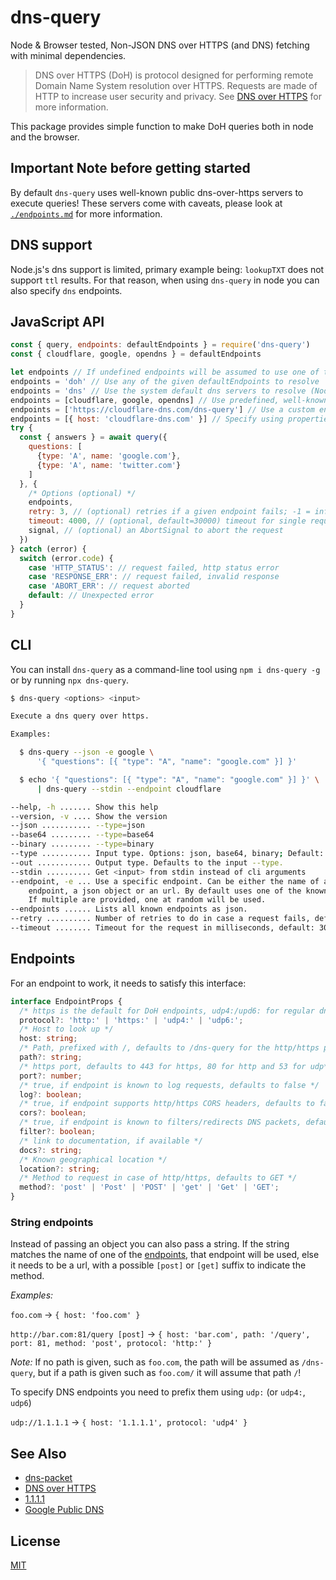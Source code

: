 # dns-query

Node & Browser tested, Non-JSON DNS over HTTPS (and DNS) fetching with minimal dependencies.

> DNS over HTTPS (DoH) is protocol designed for performing remote Domain Name System
> resolution over HTTPS. Requests are made of HTTP to increase user security and privacy.
> See [DNS over HTTPS](https://en.wikipedia.org/wiki/DNS_over_HTTPS) for more
> information.

This package provides simple function to make DoH queries both in node and the browser.

## Important Note before getting started

By default `dns-query` uses well-known public dns-over-https servers to execute
queries! These servers come with caveats, please look at [`./endpoints.md`](./endpoints.md)
for more information.

## DNS support

Node.js's dns support is limited, primary example being: `lookupTXT` does not support `ttl`
results. For that reason, when using `dns-query` in node you can also specify `dns` endpoints.

## JavaScript API

```js
const { query, endpoints: defaultEndpoints } = require('dns-query')
const { cloudflare, google, opendns } = defaultEndpoints

let endpoints // If undefined endpoints will be assumed to use one of the dns or doh endpoints!
endpoints = 'doh' // Use any of the given defaultEndpoints to resolve
endpoints = 'dns' // Use the system default dns servers to resolve (Node.js only!)
endpoints = [cloudflare, google, opendns] // Use predefined, well-known endpoints
endpoints = ['https://cloudflare-dns.com/dns-query'] // Use a custom endpoint
endpoints = [{ host: 'cloudflare-dns.com' }] // Specify using properties
try {
  const { answers } = await query({
    questions: [
      {type: 'A', name: 'google.com'},
      {type: 'A', name: 'twitter.com'}
    ]
  }, {
    /* Options (optional) */
    endpoints,
    retry: 3, // (optional) retries if a given endpoint fails; -1 = infinite retries; 0 = no retry
    timeout: 4000, // (optional, default=30000) timeout for single requests
    signal, // (optional) an AbortSignal to abort the request
  })
} catch (error) {
  switch (error.code) {
    case 'HTTP_STATUS': // request failed, http status error
    case 'RESPONSE_ERR': // request failed, invalid response
    case 'ABORT_ERR': // request aborted
    default: // Unexpected error
  }
}
```

## CLI

You can install `dns-query` as a command-line tool using `npm i dns-query -g`
or by running `npx dns-query`.

```sh
$ dns-query <options> <input>

Execute a dns query over https.

Examples:

  $ dns-query --json -e google \
      '{ "questions": [{ "type": "A", "name": "google.com" }] }'

  $ echo '{ "questions": [{ "type": "A", "name": "google.com" }] }' \
      | dns-query --stdin --endpoint cloudflare

--help, -h ....... Show this help
--version, -v .... Show the version
--json ........... --type=json
--base64 ......... --type=base64
--binary ......... --type=binary
--type ........... Input type. Options: json, base64, binary; Default: json
--out ............ Output type. Defaults to the input --type.
--stdin .......... Get <input> from stdin instead of cli arguments
--endpoint, -e ... Use a specific endpoint. Can be either the name of a known
    endpoint, a json object or an url. By default uses one of the known endpoints.
    If multiple are provided, one at random will be used.
--endpoints ...... Lists all known endpoints as json.
--retry .......... Number of retries to do in case a request fails, default: 3
--timeout ........ Timeout for the request in milliseconds, default: 30000
```

## Endpoints

For an endpoint to work, it needs to satisfy this interface:

```typescript
interface EndpointProps {
  /* https is the default for DoH endpoints, udp4:/upd6: for regular dns endpoints and http for debug only! defaults to https: */
  protocol?: 'http:' | 'https:' | 'udp4:' | 'udp6:';
  /* Host to look up */
  host: string;
  /* Path, prefixed with /, defaults to /dns-query for the http/https protocol, ignored for udp */
  path?: string;
  /* https port, defaults to 443 for https, 80 for http and 53 for udp*/
  port?: number;
  /* true, if endpoint is known to log requests, defaults to false */
  log?: boolean;
  /* true, if endpoint supports http/https CORS headers, defaults to false */
  cors?: boolean;
  /* true, if endpoint is known to filters/redirects DNS packets, defaults to false */
  filter?: boolean;
  /* link to documentation, if available */
  docs?: string;
  /* Known geographical location */
  location?: string;
  /* Method to request in case of http/https, defaults to GET */
  method?: 'post' | 'Post' | 'POST' | 'get' | 'Get' | 'GET';
}
```

### String endpoints

Instead of passing an object you can also pass a string. If the string matches the name
of one of the [endpoints](./endpoints.md), that endpoint will be used, else it needs
to be a url, with a possible `[post]` or `[get]` suffix to indicate the method.

_Examples:_

`foo.com` → `{ host: 'foo.com' }`

`http://bar.com:81/query [post]` →
  `{ host: 'bar.com', path: '/query', port: 81, method: 'post', protocol: 'http:' }`

_Note:_ If no path is given, such as `foo.com`, the path will be assumed as `/dns-query`, but
if a path is given such as `foo.com/` it will assume that path `/`!

To specify DNS endpoints you need to prefix them using `udp:` (or `udp4:`, `udp6`)

`udp://1.1.1.1` → `{ host: '1.1.1.1', protocol: 'udp4' }`


## See Also

- [dns-packet](https://github.com/mafintosh/dns-packet)
- [DNS over HTTPS](https://en.wikipedia.org/wiki/DNS_over_HTTPS)
- [1.1.1.1](https://developers.cloudflare.com/1.1.1.1/dns-over-https/)
- [Google Public DNS](https://dns.google.com/)

## License

[MIT](./LICENSE)
